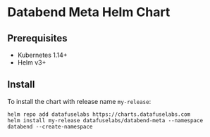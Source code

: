 # Databend Meta Helm Chart

## Prerequisites

- Kubernetes 1.14+
- Helm v3+

## Install

To install the chart with release name `my-release`:
```
helm repo add datafuselabs https://charts.datafuselabs.com
helm install my-release datafuselabs/databend-meta --namespace databend --create-namespace
```
